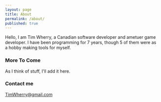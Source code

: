 ```yaml
---
layout: page
title: About
permalink: /about/
published: true
---
```



Hello, I am Tim Wherry, a Canadian software developer and ametuer game developer. I have been programming for 7 years, though 5 of them were as a hobby making tools for myself.

### More To Come

As I think of stuff, I'll add it here.

### Contact me

[TimWherry@gmail.com](mailto:TimWherry@gmail.com)
